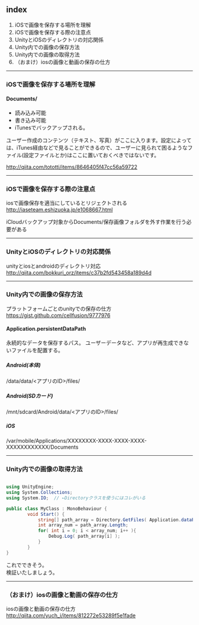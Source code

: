## index

1. iOSで画像を保存する場所を理解
1. iOSで画像を保存する際の注意点
1. UnityとiOSのディレクトリの対応関係
1. Unity内での画像の保存方法
1. Unity内での画像の取得方法
1. （おまけ）iosの画像と動画の保存の仕方

-------------------

### iOSで画像を保存する場所を理解

#### Documents/

- 読み込み可能
- 書き込み可能
- iTunesでバックアップされる。

ユーザー作成のコンテンツ（テキスト、写真）がここに入ります。設定によっては、iTunes経由などで見ることができるので、ユーザーに見られて困るようなファイル(設定ファイルとか)はここに置いておくべきではないです。

http://qiita.com/tototti/items/8646405f47cc56a59722

-------------------

### iOSで画像を保存する際の注意点

iosで画像保存を適当にしているとリジェクトされる
http://iaseteam.eshizuoka.jp/e1068667.html

iCloudバックアップ対象からDocuments/保存画像フォルダを外す作業を行う必要がある

--------------------

### UnityとiOSのディレクトリの対応関係

unityとiosとandroidのディレクトリ対応
http://qiita.com/bokkuri_orz/items/c37b2fd543458a189d4d


--------------------

### Unity内での画像の保存方法

プラットフォームごとのunityでの保存の仕方
https://gist.github.com/cellfusion/9777976

#### Application.persistentDataPath

永続的なデータを保存するパス。
ユーザーデータなど、アプリが再生成できないファイルを配置する。

##### Android(本体)	

/data/data/<アプリのID>/files/

##### Android(SDカード)	

/mnt/sdcard/Android/data/<アプリのID>/files/

##### iOS	

/var/mobile/Applications/XXXXXXXX-XXXX-XXXX-XXXX-XXXXXXXXXXXX/Documents


--------------------

### Unity内での画像の取得方法

```cs

using UnityEngine;
using System.Collections;
using System.IO;  // ←Directoryクラスを使うにはコレがいる

public class MyClass : MonoBehaviour {
        void Start() {
            string[] path_array = Directory.GetFiles( Application.dataPath , "*.*" );
            int array_num = path_array.Length;
            for( int i = 0; i < array_num; i++ ){
                Debug.Log( path_array[i] );
            }
        }
}

```

これでできそう。  
検証いたしましょう。


--------------------

### （おまけ）iosの画像と動画の保存の仕方

iosの画像と動画の保存の仕方
http://qiita.com/yuch_i/items/812272e53289f5e1fade